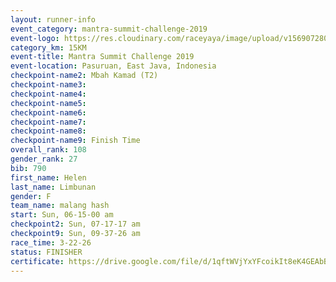 ```yaml
---
layout: runner-info 
event_category: mantra-summit-challenge-2019 
event-logo: https://res.cloudinary.com/raceyaya/image/upload/v1569072809/logo/mantra-image_segrbx.jpg
category_km: 15KM 
event-title: Mantra Summit Challenge 2019 
event-location: Pasuruan, East Java, Indonesia 
checkpoint-name2: Mbah Kamad (T2) 
checkpoint-name3: 
checkpoint-name4: 
checkpoint-name5: 
checkpoint-name6: 
checkpoint-name7: 
checkpoint-name8: 
checkpoint-name9: Finish Time
overall_rank: 108
gender_rank: 27
bib: 790
first_name: Helen
last_name: Limbunan
gender: F
team_name: malang hash
start: Sun, 06-15-00 am
checkpoint2: Sun, 07-17-17 am
checkpoint9: Sun, 09-37-26 am
race_time: 3-22-26
status: FINISHER
certificate: https://drive.google.com/file/d/1qftWVjYxYFcoikIt8eK4GEAbBDATe_8Q/view?usp=sharing
---
```

